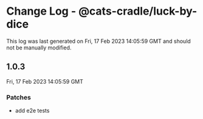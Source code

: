 # Change Log - @cats-cradle/luck-by-dice

This log was last generated on Fri, 17 Feb 2023 14:05:59 GMT and should not be manually modified.

## 1.0.3
Fri, 17 Feb 2023 14:05:59 GMT

### Patches

- add e2e tests

